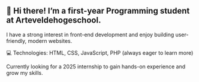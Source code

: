 ## 👋 Hi there! I’m a first-year Programming student at Arteveldehogeschool.
I have a strong interest in front-end development and enjoy building user-friendly, modern websites.

💻 Technologies: HTML, CSS, JavaScript, PHP (always eager to learn more)

Currently looking for a 2025 internship to gain hands-on experience and grow my skills.

<!--
**daanhoubrechts/daanhoubrechts** is a ✨ _special_ ✨ repository because its `README.md` (this file) appears on your GitHub profile.

Here are some ideas to get you started:

- 🔭 I’m currently working on ...
- 🌱 I’m currently learning ...
- 👯 I’m looking to collaborate on ...
- 🤔 I’m looking for help with ...
- 💬 Ask me about ...
- 📫 How to reach me: ...
- 😄 Pronouns: ...
- ⚡ Fun fact: ...
-->
